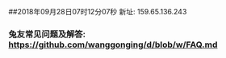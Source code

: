 ##2018年09月28日07时12分07秒 新址: 159.65.136.243
### 兔友常见问题及解答: https://github.com/wanggonging/d/blob/w/FAQ.md
